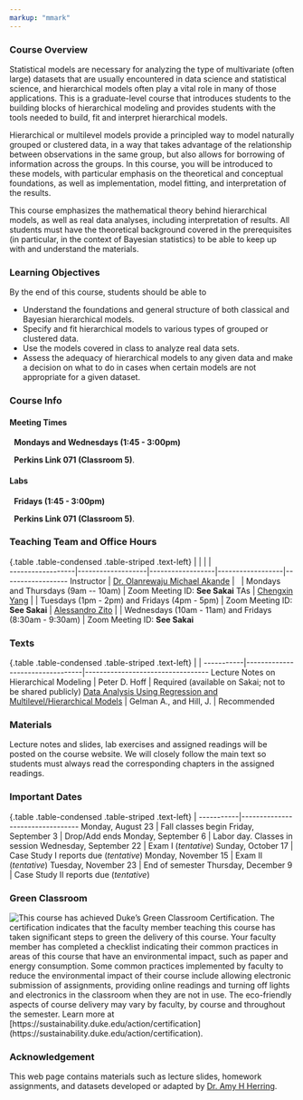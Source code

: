 ```yaml
---
markup: "mmark"
---
```


### Course Overview
Statistical models are necessary for analyzing the type of multivariate (often large) datasets that are usually encountered in data science and statistical science, and hierarchical models often play a vital role in many of those applications. This is a graduate-level course that introduces students to the building blocks of hierarchical modeling and provides students with the tools needed to build, fit and interpret hierarchical models.

Hierarchical or multilevel models provide a principled way to model naturally grouped or clustered data, in a way that takes advantage of the relationship between observations in the same group, but also allows for borrowing of information across the groups. In this course, you will be introduced to these models, with particular emphasis on the theoretical and conceptual foundations, as well as implementation, model fitting, and interpretation of the results.

This course emphasizes the mathematical theory behind hierarchical models, as well as real data analyses, including interpretation of results. All students must have the theoretical background covered in the prerequisites (in particular, in the context of Bayesian statistics) to be able to keep up with and understand the materials.


### Learning Objectives

By the end of this course, students should be able to

- Understand the foundations and general structure of both classical and Bayesian hierarchical models.
- Specify and fit hierarchical models to various types of grouped or clustered data.
- Use the models covered in class to analyze real data sets.
- Assess the adequacy of hierarchical models to any given data and make a decision on what to do in cases when certain models are not appropriate for a given dataset.




### Course Info

#### Meeting Times
<font color="#6CA0DC"><i class="fas fa-calendar-alt fa-lg"></i></font> &nbsp; **Mondays and Wednesdays (1:45 - 3:00pm)**

<font color="#6CA0DC"><i class="fas fa-university fa-lg"></i></font> &nbsp; **Perkins Link 071 (Classroom 5)**.</font>


#### Labs

<font color="#6CA0DC"><i class="fas fa-calendar-alt fa-lg"></i></font> &nbsp; **Fridays (1:45 - 3:00pm)**

<font color="#6CA0DC"><i class="fas fa-university fa-lg"></i></font> &nbsp; **Perkins Link 071 (Classroom 5)**.</font>


### Teaching Team and Office Hours 

{.table .table-condensed .table-striped .text-left}
<span></span>     | <span></span>     | <span></span>    | <span></span>    |  <span></span>      
------------------|-------------------|------------------|------------------|------------------ 
Instructor        | [Dr. Olanrewaju Michael Akande](https://olanrewajuakande.com) | <a href="mailto:olanrewaju.akande@duke.edu" title="email"><i class="fa fa-envelope"></i></a> &nbsp; <a href="https://github.com/akandelanre" title="GitHub"><i class="fa fa-github"></i></a> | Mondays and Thursdays (9am -- 10am) | Zoom Meeting ID: **See Sakai**
TAs               | [Chengxin Yang](https://scholars.duke.edu/person/chengxin.yang) | <a href="mailto:chengxin.yang@duke.edu" title="email"><i class="fa fa-envelope"></i></a> | Tuesdays (1pm - 2pm) and Fridays (4pm - 5pm) | Zoom Meeting ID: **See Sakai**
                  | [Alessandro Zito](https://scholars.duke.edu/person/alessandro.zito) | <a href="mailto:alessandro.zito@duke.edu" title="email"><i class="fa fa-envelope"></i></a> | Wednesdays (10am - 11am) and Fridays (8:30am - 9:30am) | Zoom Meeting ID: **See Sakai**


### Texts

{.table .table-condensed .table-striped .text-left}
 <span></span>     | <span></span> | <span></span> 
-----------|---------------------------------|----------------------------------
Lecture Notes on Hierarchical Modeling | Peter D. Hoff | Required (available on Sakai; not to be shared publicly)
[Data Analysis Using Regression and Multilevel/Hierarchical Models](https://www.amazon.com/gp/product/052168689X/ref=as_li_qf_sp_asin_il_tl?ie=UTF8&camp=1789&creative=9325&creativeASIN=052168689X&linkCode=as2&tag=andrsblog0f-20&linkId=PX5B5V6ZPCT2UIYV) | Gelman A., and Hill, J. | Recommended


### Materials

Lecture notes and slides, lab exercises and assigned readings will be posted on the course website. We will closely follow the main text so students must always read the corresponding chapters in the assigned readings.


### Important Dates

{.table .table-condensed .table-striped .text-left}
 <span></span>     | <span></span>
-----------|---------------------------------
Monday, August 23	| Fall classes begin
Friday, September 3	| Drop/Add ends
Monday, September 6 | Labor day. Classes in session
Wednesday, September 22 | Exam I (*tentative*)
Sunday, October 17 | Case Study I reports due (*tentative*)
Monday, November 15 | Exam II (*tentative*)
Tuesday, November 23 |	End of semester
Thursday, December 9 |	Case Study II reports due (*tentative*)


### Green Classroom

<img style="float: left;" src="/img/DukeGreenClassroomCertification-Logo.png">
This course has achieved Duke’s Green Classroom Certification. The certification indicates that the faculty member teaching this course has taken significant steps to green the delivery of this course. Your faculty member has completed a checklist indicating their common practices in areas of this course that have an environmental impact, such as paper and energy consumption. Some common practices implemented by faculty to reduce the environmental impact of their course include allowing electronic submission of assignments, providing online readings and turning off lights and electronics in the classroom when they are not in use. The eco-friendly aspects of course delivery may vary by faculty, by course and throughout the semester. Learn more at [https://sustainability.duke.edu/action/certification](https://sustainability.duke.edu/action/certification).

### Acknowledgement

This web page contains materials such as lecture slides, homework assignments, and datasets developed or adapted by [Dr. Amy H Herring](https://scholars.duke.edu/person/Amy.Herring).

